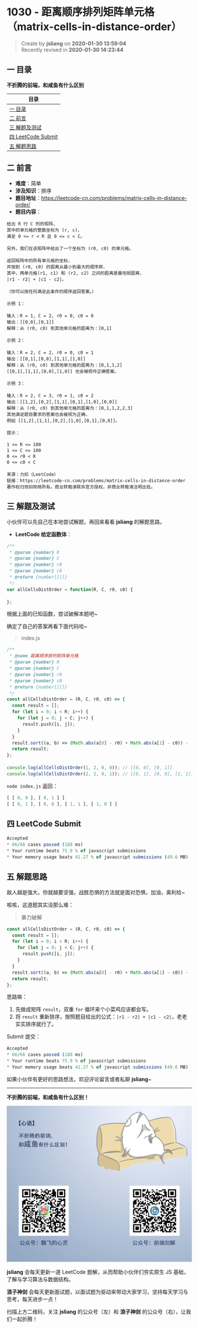 1030 - 距离顺序排列矩阵单元格（matrix-cells-in-distance-order）
===

> Create by **jsliang** on **2020-01-30 13:59:04**  
> Recently revised in **2020-01-30 14:23:44**

## 一 目录

**不折腾的前端，和咸鱼有什么区别**

| 目录 |
| --- | 
| [一 目录](#chapter-one) | 
| [二 前言](#chapter-two) |
| [三 解题及测试](#chapter-three) |
| [四 LeetCode Submit](#chapter-four) |
| [五 解题思路](#chapter-five) |

## 二 前言



* **难度**：简单
* **涉及知识**：排序
* **题目地址**：https://leetcode-cn.com/problems/matrix-cells-in-distance-order/
* **题目内容**：

```
给出 R 行 C 列的矩阵，
其中的单元格的整数坐标为 (r, c)，
满足 0 <= r < R 且 0 <= c < C。

另外，我们在该矩阵中给出了一个坐标为 (r0, c0) 的单元格。

返回矩阵中的所有单元格的坐标，
并按到 (r0, c0) 的距离从最小到最大的顺序排，
其中，两单元格(r1, c1) 和 (r2, c2) 之间的距离是曼哈顿距离，
|r1 - r2| + |c1 - c2|。

（你可以按任何满足此条件的顺序返回答案。）

示例 1：

输入：R = 1, C = 2, r0 = 0, c0 = 0
输出：[[0,0],[0,1]]
解释：从 (r0, c0) 到其他单元格的距离为：[0,1]

示例 2：

输入：R = 2, C = 2, r0 = 0, c0 = 1
输出：[[0,1],[0,0],[1,1],[1,0]]
解释：从 (r0, c0) 到其他单元格的距离为：[0,1,1,2]
[[0,1],[1,1],[0,0],[1,0]] 也会被视作正确答案。

示例 3：

输入：R = 2, C = 3, r0 = 1, c0 = 2
输出：[[1,2],[0,2],[1,1],[0,1],[1,0],[0,0]]
解释：从 (r0, c0) 到其他单元格的距离为：[0,1,1,2,2,3]
其他满足题目要求的答案也会被视为正确，
例如 [[1,2],[1,1],[0,2],[1,0],[0,1],[0,0]]。

提示：

1 <= R <= 100
1 <= C <= 100
0 <= r0 < R
0 <= c0 < C

来源：力扣（LeetCode）
链接：https://leetcode-cn.com/problems/matrix-cells-in-distance-order
著作权归领扣网络所有。商业转载请联系官方授权，非商业转载请注明出处。
```

## 三 解题及测试



小伙伴可以先自己在本地尝试解题，再回来看看 **jsliang** 的解题思路。

* **LeetCode 给定函数体**：

```js
/**
 * @param {number} R
 * @param {number} C
 * @param {number} r0
 * @param {number} c0
 * @return {number[][]}
 */
var allCellsDistOrder = function(R, C, r0, c0) {
    
};
```

根据上面的已知函数，尝试破解本题吧~

确定了自己的答案再看下面代码哈~

> index.js

```js
/**
 * @name 距离顺序排列矩阵单元格
 * @param {number} R
 * @param {number} C
 * @param {number} r0
 * @param {number} c0
 * @return {number[][]}
 */
const allCellsDistOrder = (R, C, r0, c0) => {
  const result = [];
  for (let i = 0; i < R; i++) {
    for (let j = 0; j < C; j++) {
      result.push([i, j]);
    }
  }
  result.sort((a, b) => (Math.abs(a[0] - r0) + Math.abs(a[1] - c0)) - (Math.abs(b[0] - r0) + Math.abs(b[1] - c0)))
  return result;
};

console.log(allCellsDistOrder(1, 2, 0, 0)); // [[0, 0], [0, 1]]
console.log(allCellsDistOrder(2, 2, 0, 1)); // [[0, 1], [0, 0], [1, 1], [1, 0]]
```

`node index.js` 返回：

```js
[ [ 0, 0 ], [ 0, 1 ] ]
[ [ 0, 1 ], [ 0, 0 ], [ 1, 1 ], [ 1, 0 ] ]
```

## 四 LeetCode Submit



```js
Accepted
* 66/66 cases passed (188 ms)
* Your runtime beats 75.9 % of javascript submissions
* Your memory usage beats 41.27 % of javascript submissions (49.6 MB)
```

## 五 解题思路



敌人越是强大，你就越要坚强，战胜恐惧的方法就是面对恐惧，加油，奥利给~

咳咳，这道题其实没那么难：

> 暴力破解

```js
const allCellsDistOrder = (R, C, r0, c0) => {
  const result = [];
  for (let i = 0; i < R; i++) {
    for (let j = 0; j < C; j++) {
      result.push([i, j]);
    }
  }
  result.sort((a, b) => (Math.abs(a[0] - r0) + Math.abs(a[1] - c0)) - (Math.abs(b[0] - r0) + Math.abs(b[1] - c0)))
  return result;
};
```

思路嘛：

1. 先做成矩阵 `result`，双重 `for` 循环来个小菜鸡应该都会写。
2. 将 `result` 重新排序，按照题目给出的公式：`|r1 - r2| + |c1 - c2|`，老老实实排序就行了。

Submit 提交：

```js
Accepted
* 66/66 cases passed (188 ms)
* Your runtime beats 75.9 % of javascript submissions
* Your memory usage beats 41.27 % of javascript submissions (49.6 MB)
```

如果小伙伴有更好的思路想法，欢迎评论留言或者私聊 **jsliang**~

---

**不折腾的前端，和咸鱼有什么区别！**

![图](../../../public-repertory/img/z-index-small.png)

**jsliang** 会每天更新一道 LeetCode 题解，从而帮助小伙伴们夯实原生 JS 基础，了解与学习算法与数据结构。

**浪子神剑** 会每天更新面试题，以面试题为驱动来带动大家学习，坚持每天学习与思考，每天进步一点！

扫描上方二维码，关注 **jsliang** 的公众号（左）和 **浪子神剑** 的公众号（右），让我们一起折腾！

